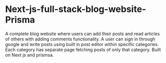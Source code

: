 # Next-js-full-stack-blog-website-Prisma
A complete blog website where users can add their posts and read articles of others with adding comments functionality. A user can sign in through google and write posts using built in post editor within specific categories. Each category has separate page fetching posts of only that category. Built on Next js and prismsa.
